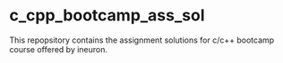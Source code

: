 # c_cpp_bootcamp_ass_sol
This repopsitory contains the assignment solutions for c/c++ bootcamp course offered by ineuron.
